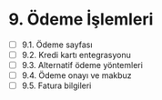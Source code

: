 # 9. Ödeme İşlemleri

- [ ] 9.1. Ödeme sayfası
- [ ] 9.2. Kredi kartı entegrasyonu
- [ ] 9.3. Alternatif ödeme yöntemleri
- [ ] 9.4. Ödeme onayı ve makbuz
- [ ] 9.5. Fatura bilgileri 